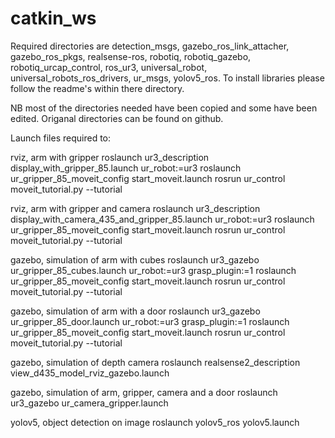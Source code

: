 # catkin_ws

Required directories are detection_msgs, gazebo_ros_link_attacher, gazebo_ros_pkgs, realsense-ros, robotiq, robotiq_gazebo, robotiq_urcap_control, ros_ur3, universal_robot, universal_robots_ros_drivers, ur_msgs, yolov5_ros. To install libraries please follow the readme's within there directory.

NB most of the directories needed have been copied and some have been edited. Origanal directories can be found on github.

Launch files required to:

rviz, arm with gripper roslaunch ur3_description display_with_gripper_85.launch ur_robot:=ur3 roslaunch ur_gripper_85_moveit_config start_moveit.launch rosrun ur_control moveit_tutorial.py --tutorial

rviz, arm with gripper and camera roslaunch ur3_description display_with_camera_435_and_gripper_85.launch ur_robot:=ur3 roslaunch ur_gripper_85_moveit_config start_moveit.launch rosrun ur_control moveit_tutorial.py --tutorial

gazebo, simulation of arm with cubes roslaunch ur3_gazebo ur_gripper_85_cubes.launch ur_robot:=ur3 grasp_plugin:=1 roslaunch ur_gripper_85_moveit_config start_moveit.launch rosrun ur_control moveit_tutorial.py --tutorial

gazebo, simulation of arm with a door roslaunch ur3_gazebo ur_gripper_85_door.launch ur_robot:=ur3 grasp_plugin:=1 roslaunch ur_gripper_85_moveit_config start_moveit.launch rosrun ur_control moveit_tutorial.py --tutorial

gazebo, simulation of depth camera roslaunch realsense2_description view_d435_model_rviz_gazebo.launch

gazebo, simulation of arm, gripper, camera and a door roslaunch ur3_gazebo ur_camera_gripper.launch

yolov5, object detection on image roslaunch yolov5_ros yolov5.launch
